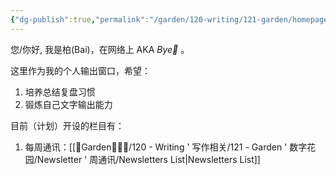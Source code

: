 ```yaml
---
{"dg-publish":true,"permalink":"/garden/120-writing/121-garden/homepage/","tags":["gardenEntry"],"created":"2023-10-05T20:16:41.499+08:00","updated":"2023-10-05T21:17:33.106+08:00"}
---
```


您/你好, 我是柏(Bai)，在网络上 AKA *Bye👋* 。

这里作为我的个人输出窗口，希望：
1. 培养总结复盘习惯
2. 锻炼自己文字输出能力

目前（计划）开设的栏目有：
1. 每周通讯：[[🏡Garden🧑🏻‍🌾/120 - Writing ' 写作相关/121 - Garden ' 数字花园/Newsletter ' 周通讯/Newsletters List\|Newsletters List]]

